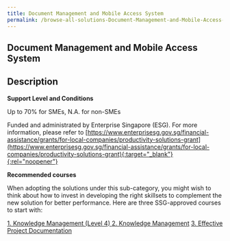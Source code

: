```yaml
---
title: Document Management and Mobile Access System
permalink: /browse-all-solutions-Document-Management-and-Mobile-Access-System/Document-Management-and-Mobile-Access-System
---
```


## Document Management and Mobile Access System
## Description

**Support Level and Conditions**

Up to 70% for SMEs, N.A. for non-SMEs

Funded and administrated by Enterprise Singapore (ESG). For more information, please refer to
[https://www.enterprisesg.gov.sg/financial-assistance/grants/for-local-companies/productivity-solutions-grant](https://www.enterprisesg.gov.sg/financial-assistance/grants/for-local-companies/productivity-solutions-grant){:target="_blank"}{:rel="noopener"}

**Recommended courses**

When adopting the solutions under this sub-category, you might wish to think about how to invest in developing the right skillsets to complement the new solution for better performance. Here are three SSG-approved courses to start with:

<a href='https://courses.enterprisejobskills.gov.sg/Course_Internet/CourseDetail/Knowledge-Management-Level-4-Synchronous-elearning-2'  target='_blank' rel='noopener'>1. Knowledge Management (Level 4) </a>
<a href='https://courses.enterprisejobskills.gov.sg/Course_Internet/CourseDetail/Knowledge-Management-2'  target='_blank' rel='noopener'>2. Knowledge Management</a>
<a href='https://courses.enterprisejobskills.gov.sg/Course_Internet/CourseDetail/Effective-Project-Documentation-Synchronous-elearning-2'  target='_blank' rel='noopener'>3. Effective Project Documentation</a>

